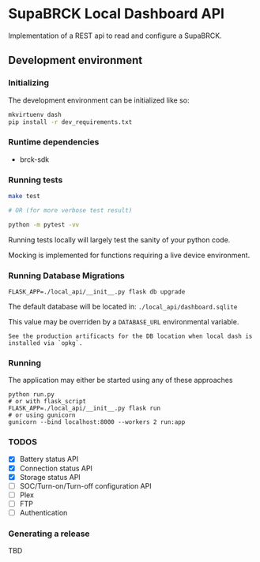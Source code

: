 # SupaBRCK Local Dashboard API

Implementation of a REST api to read and configure a SupaBRCK.

## Development environment

### Initializing

The development environment can be initialized like so:

```bash
mkvirtuenv dash
pip install -r dev_requirements.txt
```

### Runtime dependencies

- brck-sdk


### Running tests

```bash
make test

# OR (for more verbose test result)

python -m pytest -vv
```

Running tests locally will largely test the sanity of your python code.

Mocking is implemented for functions requiring a live device environment.


### Running Database Migrations

```shell
FLASK_APP=./local_api/__init__.py flask db upgrade
```

The default database will be located in: `./local_api/dashboard.sqlite`

This value may be overriden by a `DATABASE_URL` environmental variable.

    See the production artificacts for the DB location when local dash is installed via `opkg`.


### Running

The application may either be started using any of these approaches

```shell
python run.py
# or with flask_script
FLASK_APP=./local_api/__init__.py flask run
# or using gunicorn
gunicorn --bind localhost:8000 --workers 2 run:app
```


### TODOS

- [x] Battery status API
- [x] Connection status API
- [x] Storage status API
- [ ] SOC/Turn-on/Turn-off configuration API
- [ ] Plex
- [ ] FTP
- [ ] Authentication

### Generating a release

TBD
